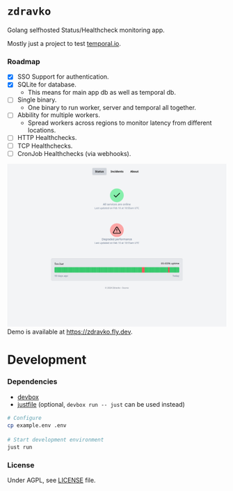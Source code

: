 # `zdravko`

Golang selfhosted Status/Healthcheck monitoring app.

Mostly just a project to test [temporal.io](https://temporal.io/).

### Roadmap
 - [x] SSO Support for authentication.
 - [x] SQLite for database.
    - This means for main app db as well as temporal db.
 - [ ] Single binary.
    - One binary to run worker, server and temporal all together.
 - [ ] Abbility for multiple workers.
    - Spread workers across regions to monitor latency from different locations.
 - [ ] HTTP Healthchecks.
 - [ ] TCP Healthchecks.
 - [ ] CronJob Healthchecks (via webhooks).

![Screenshot](docs/screenshot.png)
Demo is available at https://zdravko.fly.dev.

# Development

### Dependencies
 * [devbox](https://www.jetpack.io/devbox)
 * [justfile](https://github.com/casey/just) (optional, `devbox run -- just` can be used instead)

```sh
# Configure
cp example.env .env

# Start development environment
just run
```

### License
Under AGPL, see [LICENSE](LICENSE) file.
